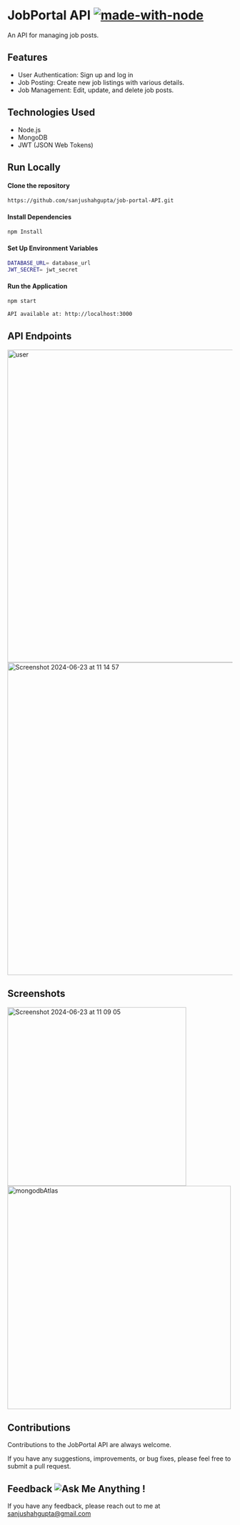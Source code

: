 # JobPortal API [![made-with-node](https://img.shields.io/badge/Made%20with-Node.js-1f425f.svg)](https://nodejs.org/)

An API for managing job posts.

## Features
- User Authentication: Sign up and log in
- Job Posting: Create new job listings with various details.
- Job Management: Edit, update, and delete job posts.

## Technologies Used
- Node.js
- MongoDB
- JWT (JSON Web Tokens)

## Run Locally

#### Clone the repository

```bash
https://github.com/sanjushahgupta/job-portal-API.git
```

#### Install Dependencies
```bash
npm Install
```

#### Set Up Environment Variables
```bash
DATABASE_URL= database_url
JWT_SECRET= jwt_secret
```
#### Run the Application
```bash
npm start

API available at: http://localhost:3000
```

## API Endpoints

<img width="700" alt="user" src="https://github.com/sanjushahgupta/job-portal-API/assets/71315276/8a606fa5-104d-45bb-b0f4-8a76c1831371">
<img width="700" alt="Screenshot 2024-06-23 at 11 14 57" src="https://github.com/sanjushahgupta/job-portal-API/assets/71315276/890d5fc3-0194-4909-b670-128eb0fff7c7">


## Screenshots
<img width="400" alt="Screenshot 2024-06-23 at 11 09 05" src="https://github.com/sanjushahgupta/job-portal-API/assets/71315276/01dd9c4b-8c48-4c50-847d-0b4380f781d0">
<img width="500" alt="mongodbAtlas" src="https://github.com/sanjushahgupta/job-portal-API/assets/71315276/8e0fdbf7-ee0b-478a-b8c1-abfd96f801cc">


## Contributions

Contributions to the JobPortal API are always welcome.

If you have any suggestions, improvements, or bug fixes, please feel free to submit a pull request.

## Feedback ![Ask Me Anything !](https://img.shields.io/badge/Ask%20me-anything-1abc9c.svg)

If you have any feedback, please reach out to me at sanjushahgupta@gmail.com
